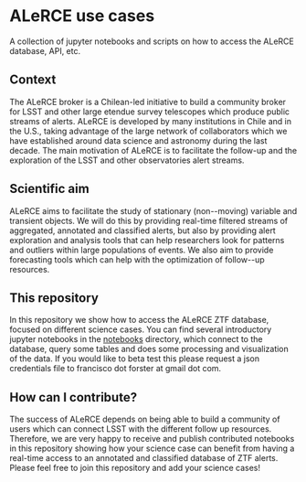 # ALeRCE use cases

A collection of jupyter notebooks and scripts on how to access the ALeRCE database, API, etc.

## Context

The ALeRCE broker is a Chilean-led initiative to build a community broker for LSST and other large etendue survey telescopes which produce public streams of alerts. ALeRCE is developed by many institutions in Chile and in the U.S., taking advantage of the large network of collaborators which we have established around data science and astronomy during the last decade. The main motivation of ALeRCE is to facilitate the follow-up and the exploration of the LSST and other observatories alert streams.

## Scientific aim

ALeRCE aims to facilitate the study of stationary (non--moving) variable and transient objects. We will do this by providing real-time filtered streams of aggregated, annotated and classified alerts, but also by providing alert exploration and analysis tools that can help researchers look for patterns and outliers within large populations of events. We also aim to provide forecasting tools which can help with the optimization of follow--up resources.

## This repository

In this repository we show how to access the ALeRCE ZTF database, focused on different science cases. You can find several introductory jupyter notebooks in the [notebooks](https://github.com/alercebroker/usecases/tree/master/notebooks) directory, which connect to the database, query some tables and does some processing and visualization of the data. If you would like to beta test this please request a json credentials file to francisco dot forster at gmail dot com.

## How can I contribute?

The success of ALeRCE depends on being able to build a community of users which can connect LSST with the different follow up resources. Therefore, we are very happy to receive and publish contributed notebooks in this repository showing how your science case can benefit from having a real-time access to an annotated and classified database of ZTF alerts. Please feel free to join this repository and add your science cases!
